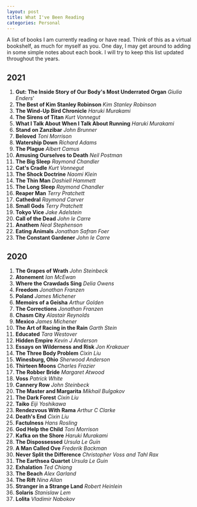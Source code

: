 ```yaml
---
layout: post
title: What I've Been Reading
categories: Personal
---
```

A list of books I am currently reading or have read. Think of this as a virtual bookshelf, as much for myself as you.  One day, I may get around to adding in some simple notes about each book.  I will try to keep this list updated throughout the years. 

## 2021

1. **Gut: The Inside Story of Our Body's Most Underrated Organ** *Giulia Enders*'
2. **The Best of Kim Stanley Robinson** *Kim Stanley Robinson*
3. **The Wind-Up Bird Chronicle** *Haruki Murakami*
4. **The Sirens of Titan** *Kurt Vonnegut*
5. **What I Talk About When I Talk About Running** *Haruki Murakami*
6. **Stand on Zanzibar** *John Brunner*
7. **Beloved** *Toni Morrison*
8. **Watership Down** *Richard Adams*
9. **The Plague** *Albert Camus*
10. **Amusing Ourselves to Death** *Neil Postman*
11. **The Big Sleep** *Raymond Chandler*
12. **Cat's Cradle** *Kurt Vonnegut*
13. **The Shock Doctrine** *Naomi Klein*
14. **The Thin Man** *Dashiell Hammett*
15. **The Long Sleep** *Raymond Chandler*
16. **Reaper Man** *Terry Pratchett*
17. **Cathedral** *Raymond Carver*
18. **Small Gods** *Terry Pratchett*
19. **Tokyo Vice** *Jake Adelstein*
20. **Call of the Dead** *John le Carre*
21. **Anathem** *Neal Stephenson*
22. **Eating Animals** *Jonathan Safran Foer*
23. **The Constant Gardener** *John le Carre*

## 2020

1. **The Grapes of Wrath** *John Steinbeck*
2. **Atonement** *Ian McEwan*
3. **Where the Crawdads Sing** *Delia Owens*
4. **Freedom** *Jonathan Franzen*
5. **Poland** *James Michener*
6. **Memoirs of a Geisha** *Arthur Golden*
7. **The Corrections** *Jonathan Franzen*
8. **Chasm City** *Alastair Reynolds*
9. **Mexico** *James Michener*
10. **The Art of Racing in the Rain** *Garth Stein* 
11. **Educated** *Tara Westover*
12. **Hidden Empire** *Kevin J Anderson*
13. **Essays on Wilderness and Risk** *Jon Krakauer*
14. **The Three Body Problem** *Cixin Liu*
15. **Winesburg, Ohio** *Sherwood Anderson*
16. **Thirteen Moons** *Charles Frazier*
17. **The Robber Bride** *Margaret Atwood*
18. **Voss** *Patrick White*
19. **Cannery Row** *John Steinbeck*
20. **The Master and Margarita** *Mikhail Bulgakov*
21. **The Dark Forest** *Cixin Liu*
22. **Taiko** *Eiji Yoshikawa*
23. **Rendezvous With Rama** *Arthur C Clarke*
24. **Death's End** *Cixin Liu*
25.  **Factulness** *Hans Rosling*
26. **God Help the Child** *Toni Morrison*
27. **Kafka on the Shore** *Haruki Murakami*
28. **The Dispossessed** *Ursula Le Guin*
29. **A Man Called Ove** *Frederik Backman*
30. **Never Split the Difference** *Christopher Voss and Tahl Rax*
31. **The Earthsea Quartet** *Ursula Le Guin*
32. **Exhalation** *Ted Chiang*
33. **The Beach** *Alex Garland*
34. **The Rift** *Nina Allan*
35. **Stranger in a Strange Land** *Robert Heinlein*
36. **Solaris** *Stanislaw Lem*
37. **Lolita** *Vladimir Nabokov*
